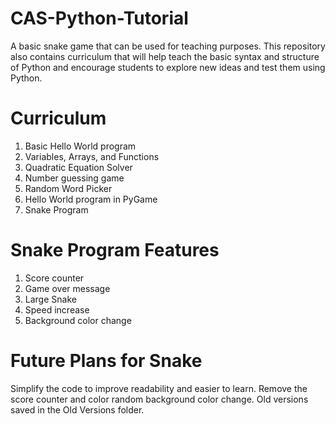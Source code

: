 # CAS-Python-Tutorial
A basic snake game that can be used for teaching purposes. This repository also contains curriculum that will help teach the basic syntax and structure of Python and encourage students to explore new ideas and test them using Python.

# Curriculum
1. Basic Hello World program
2. Variables, Arrays, and Functions
3. Quadratic Equation Solver
4. Number guessing game
5. Random Word Picker
6. Hello World program in PyGame
7. Snake Program

# Snake Program Features
1. Score counter
2. Game over message
3. Large Snake
4. Speed increase
5. Background color change

# Future Plans for Snake
Simplify the code to improve readability and easier to learn. Remove the score counter and color random background color change. Old versions saved in the Old Versions folder.
